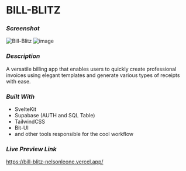 # BILL-BLITZ

### *Screenshot*
![Bill-Blitz](https://github.com/user-attachments/assets/ffaaf996-bdd6-41dc-bc33-4fad0c6bad71)
![image](https://github.com/user-attachments/assets/eb1328ff-aef2-4861-9f11-b711ef99dbe3)


     

### *Description*
A versatile billing app that enables users to quickly create professional invoices using elegant templates and generate various types of receipts with ease.
     

### *Built With*
   - SvelteKit
   - Supabase (AUTH and SQL Table)
   - TailwindCSS
   - Bit-UI
   - and other tools responsible for the cool workflow

### *Live Preview Link*
https://bill-blitz-nelsonleone.vercel.app/

